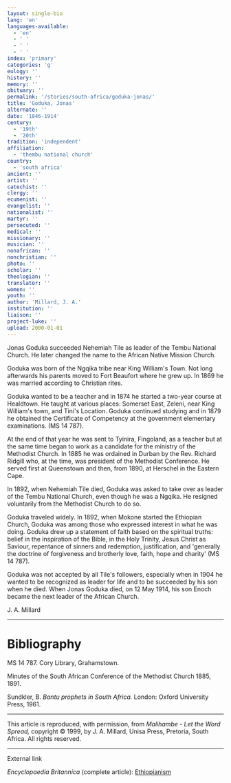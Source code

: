 ```yaml
---
layout: single-bio
lang: 'en'
languages-available:
  - 'en'
  - ' '
  - ' '
  - ' '
index: 'primary'
categories: 'g'
eulogy: ''
history: ''
memory: ''
obituary: ''
permalink: '/stories/south-africa/goduka-jonas/'
title: 'Goduka, Jonas'
alternate: ''
date: '1846-1914'
century:
  - '19th'
  - '20th'
tradition: 'independent'
affiliation:
  - 'thembu national church'
country:
  - 'south africa'
ancient: ''
artist: ''
catechist: ''
clergy: ''
ecumenist: ''
evangelist: ''
nationalist: ''
martyr: ''
persecuted: ''
medical: ''
missionary: ''
musician: ''
nonafrican: ''
nonchristian: ''
photo: ''
scholar: ''
theologian: ''
translator: ''
women: ''
youth: ''
author: 'Millard, J. A.'
institution: ''
liaison: ''
project-luke: ''
upload: 2000-01-01
---
```



Jonas Goduka succeeded Nehemiah Tile as leader of the Tembu National Church. He later changed the name to the African Native Mission Church.

Goduka was born of the Ngqika tribe near King William's Town. Not long afterwards his parents moved to Fort Beaufort where he grew up. In 1869 he was married according to Christian rites.

Goduka wanted to be a teacher and in 1874 he started a two-year course at Healdtown. He taught at various places: Somerset East, Zeleni, near King William's town, and Tini's Location. Goduka continued studying and in 1879 he obtained the Certificate of Competency at the government elementary examinations. (MS 14 787).

At the end of that year he was sent to Tyinira, Fingoland, as a teacher but at the same time began to work as a candidate for the ministry of the Methodist Church. In 1885 he was ordained in Durban by the Rev. Richard Ridgill who, at the time, was president of the Methodist Conference. He served first at Queenstown and then, from 1890, at Herschel in the Eastern Cape.

In 1892, when Nehemiah Tile died, Goduka was asked to take over as leader of the Tembu National Church, even though he was a Ngqika. He resigned voluntarily from the Methodist Church to do so.

Goduka traveled widely. In 1892, when Mokone started the Ethiopian Church, Goduka was among those who expressed interest in what he was doing. Goduka drew up a statement of faith based on the spiritual truths: belief in the inspiration of the Bible, in the Holy Trinity, Jesus Christ as Saviour, repentance of sinners and redemption, justification, and 'generally the doctrine of forgiveness and brotherly love, faith, hope and charity' (MS 14 787).

Goduka was not accepted by all Tile's followers, especially when in 1904 he wanted to be recognized as leader for life and to be succeeded by his son when he died. When Jonas Goduka died, on 12 May 1914, his son Enoch became the next leader of the African Church.

J. A. Millard

---

# Bibliography

MS 14 787. Cory Library, Grahamstown.

Minutes of the South African Conference of the Methodist Church 1885, 1891.

Sundkler, B.  *Bantu prophets in South Africa.* London: Oxford University Press, 1961.

---

This article is reproduced, with permission, from *Malihambe - Let the Word Spread,* copyright &copy; 1999, by J. A. Millard, Unisa Press, Pretoria, South Africa.  All rights reserved.

---

External link

*Encyclopaedia Britannica*  (complete article):  [Ethiopianism](http://www.britannica.com/eb/article-9033133/Ethiopianism)